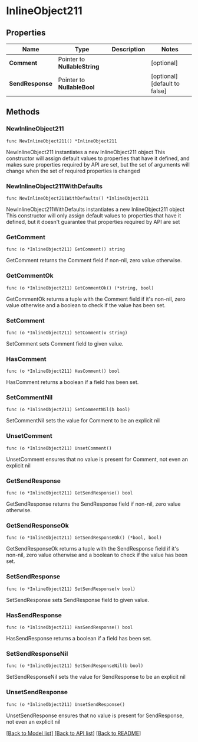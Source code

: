 # InlineObject211

## Properties

Name | Type | Description | Notes
------------ | ------------- | ------------- | -------------
**Comment** | Pointer to **NullableString** |  | [optional] 
**SendResponse** | Pointer to **NullableBool** |  | [optional] [default to false]

## Methods

### NewInlineObject211

`func NewInlineObject211() *InlineObject211`

NewInlineObject211 instantiates a new InlineObject211 object
This constructor will assign default values to properties that have it defined,
and makes sure properties required by API are set, but the set of arguments
will change when the set of required properties is changed

### NewInlineObject211WithDefaults

`func NewInlineObject211WithDefaults() *InlineObject211`

NewInlineObject211WithDefaults instantiates a new InlineObject211 object
This constructor will only assign default values to properties that have it defined,
but it doesn't guarantee that properties required by API are set

### GetComment

`func (o *InlineObject211) GetComment() string`

GetComment returns the Comment field if non-nil, zero value otherwise.

### GetCommentOk

`func (o *InlineObject211) GetCommentOk() (*string, bool)`

GetCommentOk returns a tuple with the Comment field if it's non-nil, zero value otherwise
and a boolean to check if the value has been set.

### SetComment

`func (o *InlineObject211) SetComment(v string)`

SetComment sets Comment field to given value.

### HasComment

`func (o *InlineObject211) HasComment() bool`

HasComment returns a boolean if a field has been set.

### SetCommentNil

`func (o *InlineObject211) SetCommentNil(b bool)`

 SetCommentNil sets the value for Comment to be an explicit nil

### UnsetComment
`func (o *InlineObject211) UnsetComment()`

UnsetComment ensures that no value is present for Comment, not even an explicit nil
### GetSendResponse

`func (o *InlineObject211) GetSendResponse() bool`

GetSendResponse returns the SendResponse field if non-nil, zero value otherwise.

### GetSendResponseOk

`func (o *InlineObject211) GetSendResponseOk() (*bool, bool)`

GetSendResponseOk returns a tuple with the SendResponse field if it's non-nil, zero value otherwise
and a boolean to check if the value has been set.

### SetSendResponse

`func (o *InlineObject211) SetSendResponse(v bool)`

SetSendResponse sets SendResponse field to given value.

### HasSendResponse

`func (o *InlineObject211) HasSendResponse() bool`

HasSendResponse returns a boolean if a field has been set.

### SetSendResponseNil

`func (o *InlineObject211) SetSendResponseNil(b bool)`

 SetSendResponseNil sets the value for SendResponse to be an explicit nil

### UnsetSendResponse
`func (o *InlineObject211) UnsetSendResponse()`

UnsetSendResponse ensures that no value is present for SendResponse, not even an explicit nil

[[Back to Model list]](../README.md#documentation-for-models) [[Back to API list]](../README.md#documentation-for-api-endpoints) [[Back to README]](../README.md)


